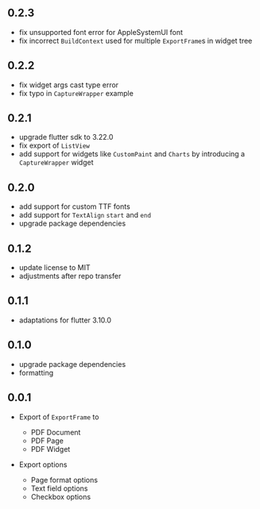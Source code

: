 ## 0.2.3

- fix unsupported font error for AppleSystemUI font
- fix incorrect `BuildContext` used for multiple `ExportFrame`s in widget tree

## 0.2.2

- fix widget args cast type error
- fix typo in `CaptureWrapper` example

## 0.2.1

- upgrade flutter sdk to 3.22.0
- fix export of `ListView`
- add support for widgets like `CustomPaint` and `Charts` by introducing a `CaptureWrapper` widget

## 0.2.0

- add support for custom TTF fonts
- add support for `TextAlign` `start` and `end`
- upgrade package dependencies

## 0.1.2

- update license to MIT
- adjustments after repo transfer

## 0.1.1

- adaptations for flutter 3.10.0

## 0.1.0

- upgrade package dependencies
- formatting

## 0.0.1

- Export of `ExportFrame` to

  - PDF Document
  - PDF Page
  - PDF Widget

- Export options
  - Page format options
  - Text field options
  - Checkbox options
